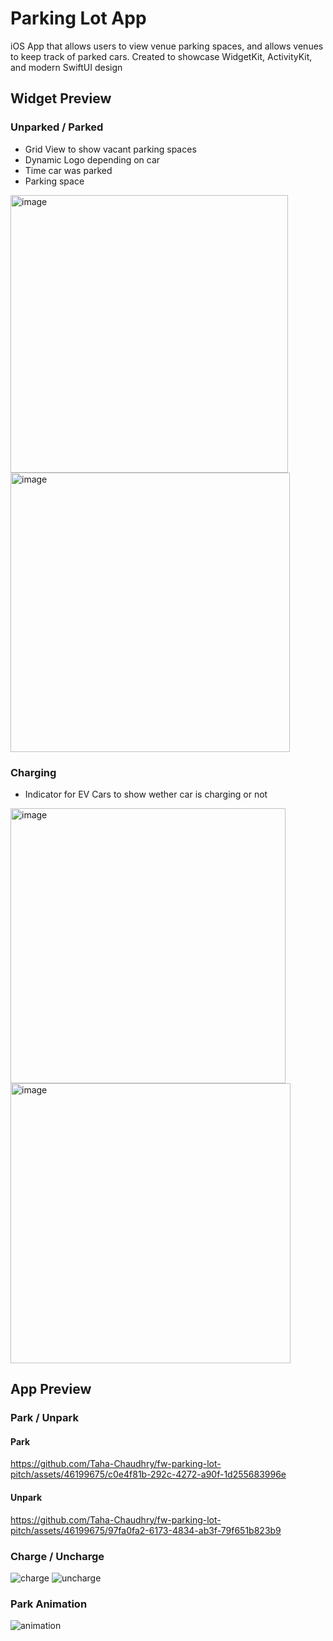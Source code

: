 # Parking Lot App
iOS App that allows users to view venue parking spaces, and allows venues to keep track of parked cars. Created to showcase WidgetKit, ActivityKit, and modern SwiftUI design

## Widget Preview

### Unparked / Parked

- Grid View to show vacant parking spaces
- Dynamic Logo depending on car
- Time car was parked
- Parking space

<img width="444" alt="image" src="https://github.com/Taha-Chaudhry/fw-parking-lot-pitch/assets/46199675/8d7b6fbd-ac90-4ac7-9b89-3a8cf2633b01">

<img width="447" alt="image" src="https://github.com/Taha-Chaudhry/fw-parking-lot-pitch/assets/46199675/750f75c5-ebe0-4e38-b7c5-3b8574b89da1">

### Charging

- Indicator for EV Cars to show wether car is charging or not

<img width="440" alt="image" src="https://github.com/Taha-Chaudhry/fw-parking-lot-pitch/assets/46199675/d0b78def-2e73-4be4-98a8-5fbbabec1ec1">

<img width="448" alt="image" src="https://github.com/Taha-Chaudhry/fw-parking-lot-pitch/assets/46199675/0010ea91-34d3-4c91-b75e-96df381a0353">

## App Preview

### Park / Unpark
#### Park
https://github.com/Taha-Chaudhry/fw-parking-lot-pitch/assets/46199675/c0e4f81b-292c-4272-a90f-1d255683996e

#### Unpark
https://github.com/Taha-Chaudhry/fw-parking-lot-pitch/assets/46199675/97fa0fa2-6173-4834-ab3f-79f651b823b9




### Charge / Uncharge

![charge](https://im3.ezgif.com/tmp/ezgif-3-d22a8fbcd0.gif)
![uncharge](https://im3.ezgif.com/tmp/ezgif-3-090e305e32.gif)

### Park Animation

![animation](https://im3.ezgif.com/tmp/ezgif-3-987f412f57.gif)









